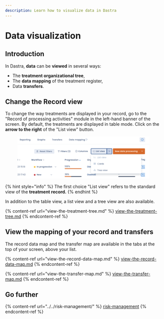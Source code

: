 ```yaml
---
description: Learn how to visualize data in Dastra
---
```


# Data visualization

## Introduction

In Dastra, **data** can be **viewed** in several ways:&#x20;

* The **treatment organizational tree**,&#x20;
* The **data mapping** of the treatment register,&#x20;
* Data **transfers**.

## Change the Record view

To change the way treatments are displayed in your record, go to the "Record of processing activities" module in the left-hand banner of the screen. By default, the treatments are displayed in table mode. Click on the **arrow to the right** of the "List view" button.

<figure><img src="../../../.gitbook/assets/Capture d’écran 2023-02-06 à 17.44.31.png" alt=""><figcaption></figcaption></figure>

{% hint style="info" %}
The first choice "List view" refers to the standard view of the **treatment record.**
{% endhint %}

In addition to the table view, a list view and a tree view are also available.

{% content-ref url="view-the-treatment-tree.md" %}
[view-the-treatment-tree.md](view-the-treatment-tree.md)
{% endcontent-ref %}

## View the mapping of your record and transfers

The record data map and the transfer map are available in the tabs at the top of your screen, above your list.

{% content-ref url="view-the-record-data-map.md" %}
[view-the-record-data-map.md](view-the-record-data-map.md)
{% endcontent-ref %}

{% content-ref url="view-the-transfer-map.md" %}
[view-the-transfer-map.md](view-the-transfer-map.md)
{% endcontent-ref %}

## Go further

{% content-ref url="../../risk-management/" %}
[risk-management](../../risk-management/)
{% endcontent-ref %}
